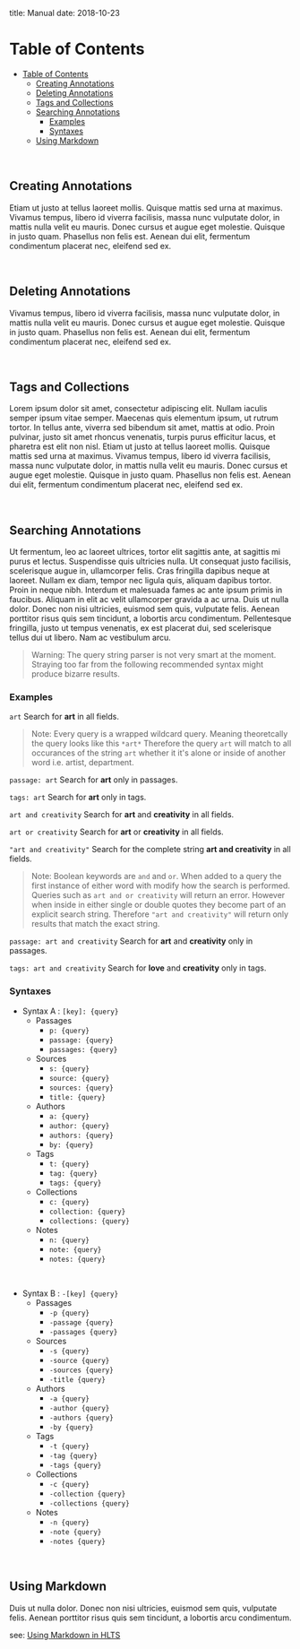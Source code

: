 title: Manual
date: 2018-10-23

<!-- ![](/manual/static/images/sc1.png) -->

<a class="paddedAnchor" name="table-of-contents"></a>

# Table of Contents

- [Table of Contents](#table-of-contents)
    - [Creating Annotations](#creating-annotations)
    - [Deleting Annotations](#deleting-annotations)
    - [Tags and Collections](#tags-and-collections)
    - [Searching Annotations](#searching-annotations)
        - [Examples](#examples)
        - [Syntaxes](#syntaxes)
    - [Using Markdown](#using-markdown)

<br>

<a class="paddedAnchor" name="creating-annotations"></a>

## Creating Annotations

Etiam ut justo at tellus laoreet mollis. Quisque mattis sed urna at maximus. Vivamus tempus, libero id viverra facilisis, massa nunc vulputate dolor, in mattis nulla velit eu mauris. Donec cursus et augue eget molestie. Quisque in justo quam. Phasellus non felis est. Aenean dui elit, fermentum condimentum placerat nec, eleifend sed ex.

<br>

<a class="paddedAnchor" name="deleting-annotations"></a>

## Deleting Annotations

Vivamus tempus, libero id viverra facilisis, massa nunc vulputate dolor, in mattis nulla velit eu mauris. Donec cursus et augue eget molestie. Quisque in justo quam. Phasellus non felis est. Aenean dui elit, fermentum condimentum placerat nec, eleifend sed ex.

<br>

<a class="paddedAnchor" name="tags-and-collections"></a>

## Tags and Collections

Lorem ipsum dolor sit amet, consectetur adipiscing elit. Nullam iaculis semper ipsum vitae semper. Maecenas quis elementum ipsum, ut rutrum tortor. In tellus ante, viverra sed bibendum sit amet, mattis at odio. Proin pulvinar, justo sit amet rhoncus venenatis, turpis purus efficitur lacus, et pharetra est elit non nisl. Etiam ut justo at tellus laoreet mollis. Quisque mattis sed urna at maximus. Vivamus tempus, libero id viverra facilisis, massa nunc vulputate dolor, in mattis nulla velit eu mauris. Donec cursus et augue eget molestie. Quisque in justo quam. Phasellus non felis est. Aenean dui elit, fermentum condimentum placerat nec, eleifend sed ex.

<br>

<a class="paddedAnchor" name="searching-annotations"></a>

## Searching Annotations

Ut fermentum, leo ac laoreet ultrices, tortor elit sagittis ante, at sagittis mi purus et lectus. Suspendisse quis ultricies nulla. Ut consequat justo facilisis, scelerisque augue in, ullamcorper felis. Cras fringilla dapibus neque at laoreet. Nullam ex diam, tempor nec ligula quis, aliquam dapibus tortor. Proin in neque nibh. Interdum et malesuada fames ac ante ipsum primis in faucibus. Aliquam in elit ac velit ullamcorper gravida a ac urna. Duis ut nulla dolor. Donec non nisi ultricies, euismod sem quis, vulputate felis. Aenean porttitor risus quis sem tincidunt, a lobortis arcu condimentum. Pellentesque fringilla, justo ut tempus venenatis, ex est placerat dui, sed scelerisque tellus dui ut libero. Nam ac vestibulum arcu.

> Warning: The query string parser is not very smart at the moment. Straying too far from the following recommended syntax might produce bizarre results.

<a class="paddedAnchor" name="examples"></a>

### Examples

`art`
Search for **art** in all fields.

> Note: Every query is a wrapped wildcard query. Meaning theoretcally the query looks like this `*art*` Therefore the query `art` will match to all occurances of the string `art` whether it it's alone or inside of another word i.e. artist, department.

`passage: art`
Search for **art** only in passages.

`tags: art`
Search for **art** only in tags.

`art and creativity`
Search for **art** and **creativity** in all fields.


`art or creativity`
Search for **art** or **creativity** in all fields.

`"art and creativity"`
Search for the complete string **art and creativity** in all fields.

> Note: Boolean keywords are `and` and `or`. When added to a query the first instance of either word with modify how the search is performed. Queries such as `art and or creativity` will return an error. However when inside in either single or double quotes they become part of an explicit search string. Therefore `"art and creativity"` will return only results that match the exact string.

`passage: art and creativity`
Search for **art** and **creativity** only in passages.

`tags: art and creativity`
Search for **love** and **creativity** only in tags.

<a class="paddedAnchor" name="syntaxes"></a>

### Syntaxes

+ Syntax A : `[key]: {query}`
    + Passages
        + `p: {query}`
        + `passage: {query}`
        + `passages: {query}`
    + Sources
        + `s: {query}`
        + `source: {query}`
        + `sources: {query}`
        + `title: {query}`
    + Authors
        + `a: {query}`
        + `author: {query}`
        + `authors: {query}`
        + `by: {query}`
    + Tags
        + `t: {query}`
        + `tag: {query}`
        + `tags: {query}`
    + Collections
        + `c: {query}`
        + `collection: {query}`
        + `collections: {query}`
    + Notes
        + `n: {query}`
        + `note: {query}`
        + `notes: {query}`

<br>

+ Syntax B : `-[key] {query}`
    + Passages
        + `-p {query}`
        + `-passage {query}`
        + `-passages {query}`
    + Sources
        + `-s {query}`
        + `-source {query}`
        + `-sources {query}`
        + `-title {query}`
    + Authors
        + `-a {query}`
        + `-author {query}`
        + `-authors {query}`
        + `-by {query}`
    + Tags
        + `-t {query}`
        + `-tag {query}`
        + `-tags {query}`
    + Collections
        + `-c {query}`
        + `-collection {query}`
        + `-collections {query}`
    + Notes
        + `-n {query}`
        + `-note {query}`
        + `-notes {query}`

<br>

<a class="paddedAnchor" name="using-markdown"></a>
## Using Markdown

Duis ut nulla dolor. Donec non nisi ultricies, euismod sem quis, vulputate felis. Aenean porttitor risus quis sem tincidunt, a lobortis arcu condimentum.

see: [Using Markdown in HLTS](/manual/markdown)